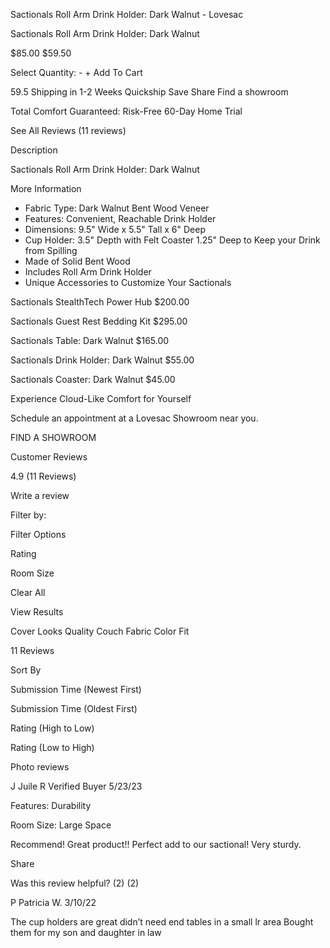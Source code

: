 Sactionals Roll Arm Drink Holder: Dark Walnut - Lovesac

Sactionals Roll Arm Drink Holder: Dark Walnut

$85.00 $59.50

Select Quantity: - + Add To Cart

59.5 Shipping in 1-2 Weeks Quickship Save Share Find a showroom

Total Comfort Guaranteed: Risk-Free 60-Day Home Trial

See All Reviews (11 reviews)

Description

Sactionals Roll Arm Drink Holder: Dark Walnut

More Information

- Fabric Type: Dark Walnut Bent Wood Veneer
- Features: Convenient, Reachable Drink Holder
- Dimensions: 9.5" Wide x 5.5" Tall x 6" Deep
- Cup Holder: 3.5" Depth with Felt Coaster 1.25" Deep to Keep your Drink from Spilling
- Made of Solid Bent Wood
- Includes Roll Arm Drink Holder
- Unique Accessories to Customize Your Sactionals

Sactionals StealthTech Power Hub $200.00

Sactionals Guest Rest Bedding Kit $295.00

Sactionals Table: Dark Walnut $165.00

Sactionals Drink Holder: Dark Walnut $55.00

Sactionals Coaster: Dark Walnut $45.00

Experience Cloud-Like Comfort for Yourself

Schedule an appointment at a Lovesac Showroom near you.

FIND A SHOWROOM

Customer Reviews

4.9 (11 Reviews)

Write a review

Filter by:

Filter Options

Rating

Room Size

Clear All

View Results

Cover Looks Quality Couch Fabric Color Fit

11 Reviews

Sort By

Submission Time (Newest First)

Submission Time (Oldest First)

Rating (High to Low)

Rating (Low to High)

Photo reviews

J Juile R Verified Buyer 5/23/23

Features: Durability

Room Size: Large Space

Recommend! Great product!! Perfect add to our sactional! Very sturdy.

Share

Was this review helpful? (2) (2)

P Patricia W. 3/10/22

The cup holders are great didn’t need end tables in a small lr area Bought them for my son and daughter in law